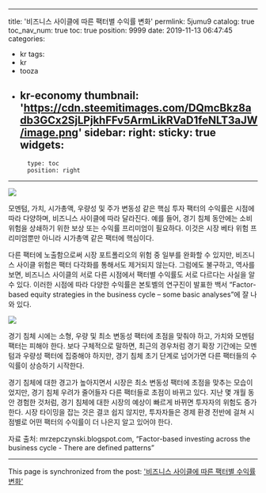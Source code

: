 
---
title: '비즈니스 사이클에 따른 팩터별 수익률 변화'
permlink: 5jumu9
catalog: true
toc_nav_num: true
toc: true
position: 9999
date: 2019-11-13 06:47:45
categories:
- kr
tags:
- kr
- tooza
- kr-economy
thumbnail: 'https://cdn.steemitimages.com/DQmcBkz8adb3GCx2SjLPjkhFFv5ArmLikRVaD1feNLT3aJW/image.png'
sidebar:
    right:
        sticky: true
widgets:
    -
        type: toc
        position: right
---


![](https://cdn.steemitimages.com/DQmcBkz8adb3GCx2SjLPjkhFFv5ArmLikRVaD1feNLT3aJW/image.png)

모멘텀, 가치, 시가총액, 우량성 및 주가 변동성 같은 핵심 투자 팩터의 수익률은 시점에 따라 다양하며, 비즈니스 사이클에 따라 달라진다. 예를 들어, 경기 침체 동안에는 소비 위험을 상쇄하기 위한 보상 또는 수익률 프리미엄이 필요하다. 이것은 시장 베타 위험 프리미엄뿐만 아니라 시가총액 같은 팩터에 핵심이다.  

다른 팩터에 노출함으로써 시장 포트폴리오의 위험 중 일부를 완화할 수 있지만, 비즈니스 사이클 위험은 팩터 다각화를 통해서도 제거되지 않는다. 그럼에도 불구하고, 역사를 보면, 비즈니스 사이클의 서로 다른 시점에서 팩터별 수익률도 서로 다르다는 사실을 알 수 있다. 이러한 시점에 따라 다양한 수익률은 본토벨의 연구진이 발표한 백서 “Factor-based equity strategies in the business cycle – some basic analyses”에 잘 나와 있다.

![](https://cdn.steemitimages.com/DQmaxTUXKEZvMys5gS5euW8U2kuXRRhDsHVYbw4AXT5zipa/image.png)

경기 침체 시에는 소형, 우량 및 최소 변동성 팩터에 초점을 맞춰야 하고, 가치와 모멘텀 팩터는 피해야 한다. 보다 구체적으로 말하면, 최근의 경우처럼 경기 확장 기간에는 모멘텀과 우량성 팩터에 집중해야 하지만, 경기 침체 초기 단계로 넘어가면 다른 팩터들의 수익률이 상승하기 시작한다.  

경기 침체에 대한 경고가 높아지면서 시장은 최소 변동성 팩터에 초점을 맞추는 모습이었지만, 경기 침체 우려가 줄어들자 다른 팩터들로 초점이 바뀌고 있다. 지난 몇 개월 동안 경험한 것처럼, 경기 침체에 대한 시장의 예상이 빠르게 바뀌면 투자자의 위험도 증가한다. 시장 타이밍을 잡는 것은 결코 쉽지 않지만, 투자자들은 경제 환경 전반에 걸쳐 시점별로 어떤 팩터의 수익률이 더 나은지 알고 있어야 한다. 

자료 출처: mrzepczynski.blogspot.com, “Factor-based investing across the business cycle - There are defined patterns”

- - -

This page is synchronized from the post: ['비즈니스 사이클에 따른 팩터별 수익률 변화'](https://steemit.com/@pius.pius/5jumu9)
